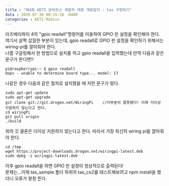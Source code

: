 ```yaml
---
title : "제4회 KETI 모비우스 개발자 대회 개발일지 : tas 구현하기"
data : 2020-07-30 00:15:28 -0400
categories : KETI-Mobius
---
```

라즈베리파이 4의 "gpio readall"명령어를 이용하여 GPIO 핀 설정을 확인해야 한다.<br>
여기서 살짝 삽질한 부분이 있는데, gpio readall로 GPIO 핀 설정을 확인하기 위해서는 wiring-pi를 깔아줘야 한다. <br>
나름 구글링해서 한 방법으로 설치를 하고 gpio readall을 입력했는데 만약 다음과 같은 문구가 뜬다면!! <br>
```
pi@raspberrypi:~ $ gpio readall
Oops - unable to determine board type... model: 17
```
나같은 경우 다음과 같은 절차로 설치했을 때 저런 문구가 떴다.<br>
```
sudo apt-get update
sudo apt-get upgrade
git clone git://git.drogen.net/WiringPi    //이부분이 잘못됐다! 이제 더이상 지원하지 않는다고 한다.
cd wiringPi
git pull origin
./build
```
위의 깃 클론은 더이상 지원하지 않는다고 한다. 따라서 가장 최신의 wiring pi를 깔아줘야 한다.<br>
```
cd /tmp
wget https://project-downloads.drogon.net/wiringpi-latest.deb
sudo dpkg -i wiringpi-latest.deb
```
이후 gpio readall을 하면 GPIO 핀 설정이 정상적으로 출력된다!<br>
문제는...이제 tas_sample 폴더 하위의 tas_co2를 테스트해보려고 npm install을 했더니 오류가 왕창 뜬다. <br>
